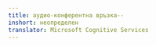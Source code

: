 ```yaml
---
title: аудио-конферентна връзка--
inshort: неопределен
translator: Microsoft Cognitive Services
---
```




